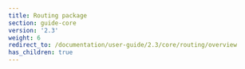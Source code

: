 ```yaml
---
title: Routing package
section: guide-core
version: '2.3'
weight: 6
redirect_to: /documentation/user-guide/2.3/core/routing/overview
has_children: true
---
```

